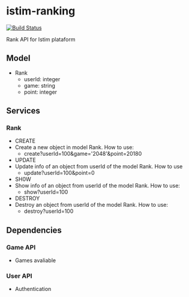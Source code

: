 # istim-ranking
[![Build Status](https://travis-ci.org/istim/istim-ranking.png?branch=master)](https://travis-ci.org/istim/istim-ranking)

Rank API for Istim plataform

## Model
  - Rank
    - userId: integer
    - game: string
    - point: integer

## Services
### Rank
  - CREATE
  - Create a new object in model Rank. How to use:
    - create?userId=100&game='2048'&point=20180
  - UPDATE
  - Update info of an object from userId of the model Rank. How to use
    - update?userId=100&point=0
  - SH0W
  - Show info of an object from userId of the model Rank. How to use:
    - show?userId=100
  - DESTROY
  - Destroy an object from userId of the model Rank. How to use:
    - destroy?userId=100

## Dependencies
### Game API
  - Games avaliable

### User API
  - Authentication
